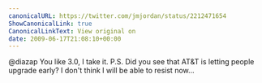 ```yaml
---
canonicalURL: https://twitter.com/jmjordan/status/2212471654
ShowCanonicalLink: true
CanonicalLinkText: View original on
date: 2009-06-17T21:08:10+00:00
---
```

@diazap You like 3.0, I take it. P.S. Did you see that AT&T is letting people upgrade early? I don't think I will be able to resist now...